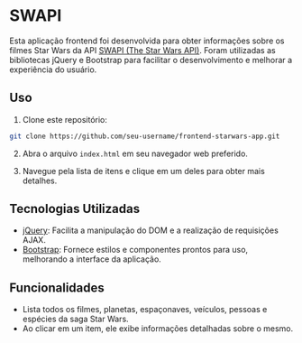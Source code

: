 # SWAPI

Esta aplicação frontend foi desenvolvida para obter informações sobre os filmes Star Wars da API [SWAPI (The Star Wars API)](https://swapi.dev/). Foram utilizadas as bibliotecas jQuery e Bootstrap para facilitar o desenvolvimento e melhorar a experiência do usuário.

## Uso

1. Clone este repositório:

```bash
git clone https://github.com/seu-username/frontend-starwars-app.git
```

2. Abra o arquivo `index.html` em seu navegador web preferido.

3. Navegue pela lista de itens e clique em um deles para obter mais detalhes.

## Tecnologias Utilizadas

- [jQuery](https://jquery.com/): Facilita a manipulação do DOM e a realização de requisições AJAX.
- [Bootstrap](https://getbootstrap.com/): Fornece estilos e componentes prontos para uso, melhorando a interface da aplicação.

## Funcionalidades

- Lista todos os filmes, planetas, espaçonaves, veículos, pessoas e espécies da saga Star Wars.
- Ao clicar em um item, ele exibe informações detalhadas sobre o mesmo.

